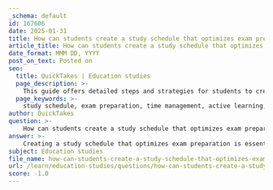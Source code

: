 ```yaml
---
_schema: default
id: 167606
date: 2025-01-31
title: How can students create a study schedule that optimizes exam preparation?
article_title: How can students create a study schedule that optimizes exam preparation?
date_format: MMM DD, YYYY
post_on_text: Posted on
seo:
  title: QuickTakes | Education studies
  page_description: >-
    This guide offers detailed steps and strategies for students to create an effective study schedule that optimizes exam preparation, including tips on time management, study techniques, and maintaining well-being.
  page_keywords: >-
    study schedule, exam preparation, time management, active learning, study techniques, test preparation, academic success, self-assessment, stress management, healthy habits
author: QuickTakes
question: >-
    How can students create a study schedule that optimizes exam preparation?
answer: >-
    Creating a study schedule that optimizes exam preparation is essential for effective learning and reducing stress. Here are detailed steps and strategies to help students develop a personalized study schedule:\n\n### 1. Gather Information\n- **Collect Course Materials**: Start by gathering all relevant course syllabi, exam schedules, and any other important dates from instructors. This will help you understand what subjects need to be prioritized.\n- **List Subjects**: Write down all the subjects or courses for which you have upcoming exams.\n\n### 2. Assess Time Available\n- **Determine Exam Dates**: Note the dates of each exam and how much time you have until each one.\n- **Identify Free Time**: Look at your daily and weekly schedule to identify blocks of time that can be dedicated to studying.\n\n### 3. Create a Realistic Study Schedule\n- **Start Early**: Begin your study schedule at least two weeks before exams. This allows for ample time to cover all material without cramming.\n- **Break It Down**: Divide your study material into manageable chunks. For example, if you have a math exam, break down the topics into sections and allocate specific days for each section.\n- **Use a Planner**: Utilize a physical planner or digital calendar to map out your study sessions. Include specific times for studying each subject.\n\n### 4. Incorporate Study Techniques\n- **Active Learning**: Engage with the material through active learning techniques such as summarizing notes, teaching concepts to someone else, or creating flashcards.\n- **Practice Tests**: Include timed practice tests in your schedule to simulate exam conditions and improve your test-taking skills.\n\n### 5. Optimize Study Environment\n- **Tailor to Energy Levels**: Schedule study sessions during times when you feel most alert and focused. Some students may study better in the morning, while others may prefer the evening.\n- **Create a Conducive Environment**: Ensure your study space is free from distractions and equipped with all necessary materials.\n\n### 6. Include Breaks\n- **Strategic Breaks**: Incorporate regular breaks into your study sessions to maintain energy levels and prevent burnout. For example, use the Pomodoro technique (25 minutes of focused study followed by a 5-minute break).\n- **Facilitated Critical Thinking**: Use breaks to reflect on what you’ve learned, which can lead to deeper understanding when you return to studying.\n\n### 7. Monitor Progress\n- **Progress Reports**: Regularly assess your understanding of the material. Self-assessment quizzes can help identify areas that need more focus.\n- **Adjust as Needed**: Be flexible with your schedule. If you find certain topics are taking longer to master, adjust your study plan accordingly.\n\n### 8. Maintain Well-Being\n- **Healthy Habits**: Ensure you are getting enough sleep, eating well, and engaging in physical activity. These factors significantly impact cognitive function and stress levels.\n- **Stress Management**: Incorporate relaxation techniques such as deep breathing or mindfulness to manage exam-related stress.\n\n### Conclusion\nBy following these steps, students can create a study schedule that not only prepares them for exams but also promotes a balanced approach to learning. The key is to start early, break down the material, incorporate effective study techniques, and maintain a healthy lifestyle. This structured approach will enhance retention and understanding, ultimately leading to better performance on exam day.
subject: Education studies
file_name: how-can-students-create-a-study-schedule-that-optimizes-exam-preparation.md
url: /learn/education-studies/questions/how-can-students-create-a-study-schedule-that-optimizes-exam-preparation
score: -1.0
---
```


&nbsp;